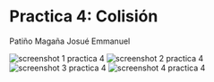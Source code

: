 # Practica 4: Colisión
Patiño Magaña Josué Emmanuel

![screenshot 1 practica 4](https://github.com/JosuePatino/Simulacion-por-computadora---Josue-Patino/assets/144542355/b6f4093d-3867-4ee8-81c4-71b078c40e67)
![screenshot 2 practica 4](https://github.com/JosuePatino/Simulacion-por-computadora---Josue-Patino/assets/144542355/43a6e521-a6fb-4849-abdf-ed48a78d8516)
![screenshot 3 practica 4](https://github.com/JosuePatino/Simulacion-por-computadora---Josue-Patino/assets/144542355/ca872b9c-025c-4918-89e5-dc7b35a6e38a)
![screenshot 4 practica 4](https://github.com/JosuePatino/Simulacion-por-computadora---Josue-Patino/assets/144542355/dbca9f88-6eb6-4dbc-9793-3d003143338f)

